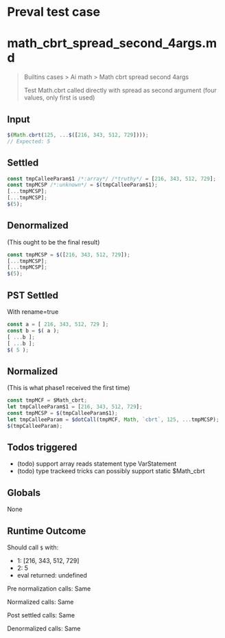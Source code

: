 # Preval test case

# math_cbrt_spread_second_4args.md

> Builtins cases > Ai math > Math cbrt spread second 4args
>
> Test Math.cbrt called directly with spread as second argument (four values, only first is used)

## Input

`````js filename=intro
$(Math.cbrt(125, ...$([216, 343, 512, 729])));
// Expected: 5
`````


## Settled


`````js filename=intro
const tmpCalleeParam$1 /*:array*/ /*truthy*/ = [216, 343, 512, 729];
const tmpMCSP /*:unknown*/ = $(tmpCalleeParam$1);
[...tmpMCSP];
[...tmpMCSP];
$(5);
`````


## Denormalized
(This ought to be the final result)

`````js filename=intro
const tmpMCSP = $([216, 343, 512, 729]);
[...tmpMCSP];
[...tmpMCSP];
$(5);
`````


## PST Settled
With rename=true

`````js filename=intro
const a = [ 216, 343, 512, 729 ];
const b = $( a );
[ ...b ];
[ ...b ];
$( 5 );
`````


## Normalized
(This is what phase1 received the first time)

`````js filename=intro
const tmpMCF = $Math_cbrt;
let tmpCalleeParam$1 = [216, 343, 512, 729];
const tmpMCSP = $(tmpCalleeParam$1);
let tmpCalleeParam = $dotCall(tmpMCF, Math, `cbrt`, 125, ...tmpMCSP);
$(tmpCalleeParam);
`````


## Todos triggered


- (todo) support array reads statement type VarStatement
- (todo) type trackeed tricks can possibly support static $Math_cbrt


## Globals


None


## Runtime Outcome


Should call `$` with:
 - 1: [216, 343, 512, 729]
 - 2: 5
 - eval returned: undefined

Pre normalization calls: Same

Normalized calls: Same

Post settled calls: Same

Denormalized calls: Same
